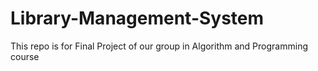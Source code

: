 # Library-Management-System
This repo is for Final Project of our group in Algorithm and Programming course
